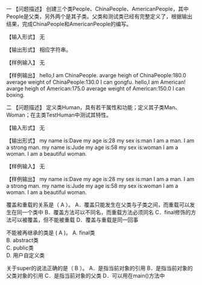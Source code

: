 一 【问题描述】
创建三个类People、ChinaPeople、AmericanPeople，其中People是父类，另外两个是其子类。父类和测试类已经有完整定义了，根据输出结果，完成ChinaPeople和AmericanPeople的编写。

【输入形式】
无

【输出形式】
相应字符串。

【样例输入】
无

【样例输出】
hello,I am ChinaPeople.
avarge heigh of ChinaPeople:180.0
average weight of ChinaPeople:130.0
I can gongfu.
hello,I am American!
avarge heigh of American:175.0
average weight of American:150.0
I can boxing.

二 【问题描述】
定义类Human，具有若干属性和功能；定义其子类Man、Woman；在主类TestHuman中测试其特性。

【输入形式】
无

【输出形式】
my name is:Dave
my age is:28
my sex is:man
I am a man.
I am a strong man.
my name is:Jude
my age is:58
my sex is:woman
I am a woman.
I am a beautiful woman.

【样例输入】
无

【样例输出】
my name is:Dave
my age is:28
my sex is:man
I am a man.
I am a strong man.
my name is:Jude
my age is:58
my sex is:woman
I am a woman.
I am a beautiful woman.

覆盖和重载的关系是（ A   ）。
A．覆盖只能发生在父类与子类之间，而重载可以发生在同一个类中
B．覆盖方法可以不同名，而重载方法必须同名
C．final修饰的方法可以被覆盖，但不能被重载
D．覆盖与重载是同一回事

不能被再继承的类是 ( A  )。
A. final类     
B. abstract类  
C. public类    
D. 用户自定义类

关于super的说法正确的是（  B  ）。
A．是指当前对象的引用
B．是指当前对象的父类对象的引用
C．是指当前对象的父类
D．可以用在main()方法中

